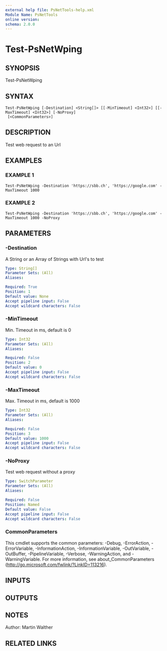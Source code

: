 ```yaml
---
external help file: PsNetTools-help.xml
Module Name: PsNetTools
online version:
schema: 2.0.0
---
```


# Test-PsNetWping

## SYNOPSIS
Test-PsNetWping

## SYNTAX

```
Test-PsNetWping [-Destination] <String[]> [[-MinTimeout] <Int32>] [[-MaxTimeout] <Int32>] [-NoProxy]
 [<CommonParameters>]
```

## DESCRIPTION
Test web request to an Url

## EXAMPLES

### EXAMPLE 1
```
Test-PsNetWping -Destination 'https://sbb.ch', 'https://google.com' -MaxTimeout 1000
```

### EXAMPLE 2
```
Test-PsNetWping -Destination 'https://sbb.ch', 'https://google.com' -MaxTimeout 1000 -NoProxy
```

## PARAMETERS

### -Destination
A String or an Array of Strings with Url's to test

```yaml
Type: String[]
Parameter Sets: (All)
Aliases:

Required: True
Position: 1
Default value: None
Accept pipeline input: False
Accept wildcard characters: False
```

### -MinTimeout
Min.
Timeout in ms, default is 0

```yaml
Type: Int32
Parameter Sets: (All)
Aliases:

Required: False
Position: 2
Default value: 0
Accept pipeline input: False
Accept wildcard characters: False
```

### -MaxTimeout
Max.
Timeout in ms, default is 1000

```yaml
Type: Int32
Parameter Sets: (All)
Aliases:

Required: False
Position: 3
Default value: 1000
Accept pipeline input: False
Accept wildcard characters: False
```

### -NoProxy
Test web request without a proxy

```yaml
Type: SwitchParameter
Parameter Sets: (All)
Aliases:

Required: False
Position: Named
Default value: False
Accept pipeline input: False
Accept wildcard characters: False
```

### CommonParameters
This cmdlet supports the common parameters: -Debug, -ErrorAction, -ErrorVariable, -InformationAction, -InformationVariable, -OutVariable, -OutBuffer, -PipelineVariable, -Verbose, -WarningAction, and -WarningVariable. For more information, see about_CommonParameters (http://go.microsoft.com/fwlink/?LinkID=113216).

## INPUTS

## OUTPUTS

## NOTES
Author: Martin Walther

## RELATED LINKS
